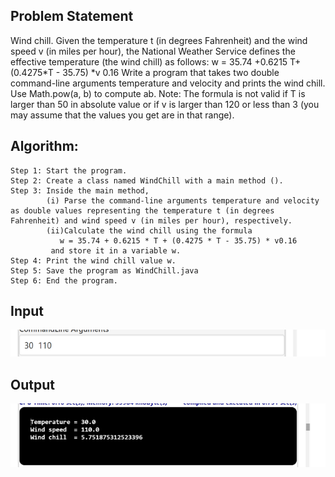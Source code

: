 ## Problem Statement

Wind chill. Given the temperature t (in degrees Fahrenheit) and the wind speed v (in miles per hour), the National Weather Service defines the effective temperature (the wind chill) as follows: w = 35.74 +0.6215 T+ (0.4275*T - 35.75) *v 0.16 
Write a program that takes two double command-line arguments temperature and velocity and prints the wind chill. Use Math.pow(a, b) to compute ab. Note: The formula is not valid if   T is larger than 50 in absolute value or if v is larger than 120 or less than 3 (you may assume that the values you get are in that range).


## Algorithm:

    Step 1:	Start the program.
	Step 2: Create a class named WindChill with a main method ().
	Step 3: Inside the main method,
			(i) Parse the command-line arguments temperature and velocity as double values representing the temperature t (in degrees Fahrenheit) and wind speed v (in miles per hour), respectively.
			(ii)Calculate the wind chill using the formula 
 			   w = 35.74 + 0.6215 * T + (0.4275 * T - 35.75) * v0.16 
             and store it in a variable w.
	Step 4: Print the wind chill value w.
	Step 5: Save the program as WindChill.java
	Step 6: End the program.


## Input

![Alt text](image-15.png)

## Output

![Alt text](image-16.png)
